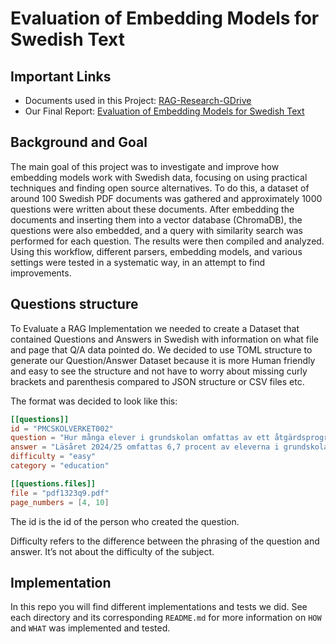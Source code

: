 # **Evaluation of Embedding Models for Swedish Text**

## **Important Links**

- Documents used in this Project: [RAG-Research-GDrive](https://drive.google.com/drive/folders/1_epDuB8VUgaXHcu14uKPMTi8DXU9XLxm?usp=sharing)
- Our Final Report: [Evaluation of Embedding Models for Swedish Text](docs/RAG_Final_Report.pdf)

## **Background and Goal**

The main goal of this project was to investigate and improve how embedding models
work with Swedish data, focusing on using practical techniques and finding open source
alternatives. To do this, a dataset of around 100 Swedish PDF documents was gathered and
approximately 1000 questions were written about these documents. After embedding the
documents and inserting them into a vector database (ChromaDB), the questions were also
embedded, and a query with similarity search was performed for each question. The results
were then compiled and analyzed. Using this workflow, different parsers, embedding models,
and various settings were tested in a systematic way, in an attempt to find improvements.

## **Questions structure**

To Evaluate a RAG Implementation we needed to create a Dataset that contained Questions
and Answers in Swedish with information on what file and page that Q/A data pointed do. We
decided to use TOML structure to generate our Question/Answer Dataset because it is more
Human friendly and easy to see the structure and not have to worry about missing curly brackets
and parenthesis compared to JSON structure or CSV files etc.

The format was decided to look like this:

```toml
[[questions]]
id = "PMCSKOLVERKET002"
question = "Hur många elever i grundskolan omfattas av ett åtgärdsprogram läsåret 2024/25?"
answer = "Läsåret 2024/25 omfattas 6,7 procent av eleverna i grundskolan av ett åtgärdsprogram, vilket motsvarar knappt 73 200 elever"
difficulty = "easy"
category = "education"

[[questions.files]]
file = "pdf1323q9.pdf"
page_numbers = [4, 10]
```

The id is the id of the person who created the question.

Difficulty refers to the difference between the phrasing of the question and answer. It’s not about the difficulty of the subject.

## **Implementation**

In this repo you will find different implementations and tests we did. See each directory and its corresponding `README.md` for more information on `HOW` and `WHAT` was implemented and tested.
